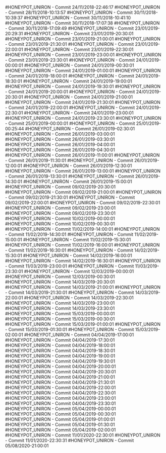 #HONEYPOT_UNIRON - Commit 24/11/2018-22:46:17
#HONEYPOT_UNIRON - Commit 28/11/2018-10:13:57
#HONEYPOT_UNIRON - Commit 30/11/2018-10:39:37
#HONEYPOT_UNIRON - Commit 30/11/2018-10:41:10
#HONEYPOT_UNIRON - Commit 30/11/2018-17:07:38
#HONEYPOT_UNIRON - Commit 30/11/2018-17:09:49
#HONEYPOT_UNIRON - Commit 23/01/2019-20:29:31
#HONEYPOT_UNIRON - Commit 23/01/2019-20:30:01
#HONEYPOT_UNIRON - Commit 23/01/2019-21:00:01
#HONEYPOT_UNIRON - Commit 23/01/2019-21:30:01
#HONEYPOT_UNIRON - Commit 23/01/2019-22:00:01
#HONEYPOT_UNIRON - Commit 23/01/2019-22:30:01
#HONEYPOT_UNIRON - Commit 23/01/2019-23:00:01
#HONEYPOT_UNIRON - Commit 23/01/2019-23:30:01
#HONEYPOT_UNIRON - Commit 24/01/2019-00:00:01
#HONEYPOT_UNIRON - Commit 24/01/2019-00:30:01
#HONEYPOT_UNIRON - Commit 24/01/2019-01:00:01
#HONEYPOT_UNIRON - Commit 24/01/2019-18:00:01
#HONEYPOT_UNIRON - Commit 24/01/2019-18:30:01
#HONEYPOT_UNIRON - Commit 24/01/2019-19:00:01
#HONEYPOT_UNIRON - Commit 24/01/2019-19:30:01
#HONEYPOT_UNIRON - Commit 24/01/2019-20:00:01
#HONEYPOT_UNIRON - Commit 24/01/2019-20:30:01
#HONEYPOT_UNIRON - Commit 24/01/2019-21:00:01
#HONEYPOT_UNIRON - Commit 24/01/2019-21:30:01
#HONEYPOT_UNIRON - Commit 24/01/2019-22:00:01
#HONEYPOT_UNIRON - Commit 24/01/2019-22:30:01
#HONEYPOT_UNIRON - Commit 24/01/2019-23:00:01
#HONEYPOT_UNIRON - Commit 24/01/2019-23:30:01
#HONEYPOT_UNIRON - Commit 25/01/2019-00:00:01
#HONEYPOT_UNIRON - Commit 25/01/2019-00:25:44
#HONEYPOT_UNIRON - Commit 26/01/2019-02:30:01
#HONEYPOT_UNIRON - Commit 26/01/2019-03:00:01
#HONEYPOT_UNIRON - Commit 26/01/2019-03:30:01
#HONEYPOT_UNIRON - Commit 26/01/2019-04:00:01
#HONEYPOT_UNIRON - Commit 26/01/2019-04:30:01
#HONEYPOT_UNIRON - Commit 26/01/2019-11:00:01
#HONEYPOT_UNIRON - Commit 26/01/2019-11:30:01
#HONEYPOT_UNIRON - Commit 26/01/2019-12:00:01
#HONEYPOT_UNIRON - Commit 26/01/2019-12:30:01
#HONEYPOT_UNIRON - Commit 26/01/2019-13:00:01
#HONEYPOT_UNIRON - Commit 26/01/2019-13:30:01
#HONEYPOT_UNIRON - Commit 26/01/2019-14:30:01
#HONEYPOT_UNIRON - Commit 26/01/2019-15:00:01
#HONEYPOT_UNIRON - Commit 09/02/2019-20:30:01
#HONEYPOT_UNIRON - Commit 09/02/2019-21:00:01
#HONEYPOT_UNIRON - Commit 09/02/2019-21:30:01
#HONEYPOT_UNIRON - Commit 09/02/2019-22:00:01
#HONEYPOT_UNIRON - Commit 09/02/2019-22:30:01
#HONEYPOT_UNIRON - Commit 09/02/2019-23:00:01
#HONEYPOT_UNIRON - Commit 09/02/2019-23:30:01
#HONEYPOT_UNIRON - Commit 10/02/2019-00:00:01
#HONEYPOT_UNIRON - Commit 10/02/2019-00:30:01
#HONEYPOT_UNIRON - Commit 11/02/2019-14:00:01
#HONEYPOT_UNIRON - Commit 11/02/2019-14:30:01
#HONEYPOT_UNIRON - Commit 11/02/2019-15:00:01
#HONEYPOT_UNIRON - Commit 11/02/2019-15:30:01
#HONEYPOT_UNIRON - Commit 11/02/2019-16:00:01
#HONEYPOT_UNIRON - Commit 11/02/2019-16:30:01
#HONEYPOT_UNIRON - Commit 14/02/2019-15:30:01
#HONEYPOT_UNIRON - Commit 14/02/2019-16:00:01
#HONEYPOT_UNIRON - Commit 14/02/2019-16:30:01
#HONEYPOT_UNIRON - Commit 11/03/2019-23:00:01
#HONEYPOT_UNIRON - Commit 11/03/2019-23:30:01
#HONEYPOT_UNIRON - Commit 12/03/2019-00:00:01
#HONEYPOT_UNIRON - Commit 12/03/2019-00:30:01
#HONEYPOT_UNIRON - Commit 14/03/2019-20:30:01
#HONEYPOT_UNIRON - Commit 14/03/2019-21:00:01
#HONEYPOT_UNIRON - Commit 14/03/2019-21:30:01
#HONEYPOT_UNIRON - Commit 14/03/2019-22:00:01
#HONEYPOT_UNIRON - Commit 14/03/2019-22:30:01
#HONEYPOT_UNIRON - Commit 14/03/2019-23:00:01
#HONEYPOT_UNIRON - Commit 14/03/2019-23:30:01
#HONEYPOT_UNIRON - Commit 15/03/2019-00:00:01
#HONEYPOT_UNIRON - Commit 15/03/2019-00:30:01
#HONEYPOT_UNIRON - Commit 15/03/2019-01:00:01
#HONEYPOT_UNIRON - Commit 15/03/2019-01:30:01
#HONEYPOT_UNIRON - Commit 15/03/2019-02:00:01
#HONEYPOT_UNIRON - Commit 04/04/2019-17:00:01
#HONEYPOT_UNIRON - Commit 04/04/2019-17:30:01
#HONEYPOT_UNIRON - Commit 04/04/2019-18:00:01
#HONEYPOT_UNIRON - Commit 04/04/2019-18:30:01
#HONEYPOT_UNIRON - Commit 04/04/2019-19:00:01
#HONEYPOT_UNIRON - Commit 04/04/2019-19:30:01
#HONEYPOT_UNIRON - Commit 04/04/2019-20:00:01
#HONEYPOT_UNIRON - Commit 04/04/2019-20:30:01
#HONEYPOT_UNIRON - Commit 04/04/2019-21:00:01
#HONEYPOT_UNIRON - Commit 04/04/2019-21:30:01
#HONEYPOT_UNIRON - Commit 04/04/2019-22:00:01
#HONEYPOT_UNIRON - Commit 04/04/2019-22:30:01
#HONEYPOT_UNIRON - Commit 04/04/2019-23:00:01
#HONEYPOT_UNIRON - Commit 04/04/2019-23:30:01
#HONEYPOT_UNIRON - Commit 05/04/2019-00:00:01
#HONEYPOT_UNIRON - Commit 05/04/2019-00:30:01
#HONEYPOT_UNIRON - Commit 05/04/2019-01:00:01
#HONEYPOT_UNIRON - Commit 05/04/2019-01:30:01
#HONEYPOT_UNIRON - Commit 05/04/2019-02:00:01
#HONEYPOT_UNIRON - Commit 11/01/2020-22:30:01
#HONEYPOT_UNIRON - Commit 11/01/2020-22:30:31
#HONEYPOT_UNIRON - Commit 05/08/2020-21:00:01
